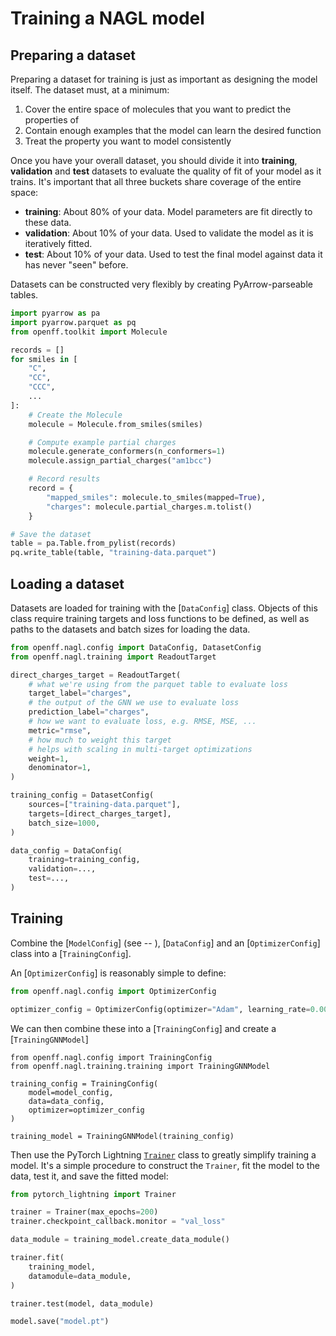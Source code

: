 # Training a NAGL model

## Preparing a dataset

Preparing a dataset for training is just as important as designing the model itself. The dataset must, at a minimum:

1. Cover the entire space of molecules that you want to predict the properties of
2. Contain enough examples that the model can learn the desired function
3. Treat the property you want to model consistently

Once you have your overall dataset, you should divide it into **training**, **validation** and **test** datasets to evaluate the quality of fit of your model as it trains. It's important that all three buckets share coverage of the entire space:

- **training**: About 80% of your data. Model parameters are fit directly to these data.
- **validation**: About 10% of your data. Used to validate the model as it is iteratively fitted.
- **test**: About 10% of your data. Used to test the final model against data it has never "seen" before.

Datasets can be constructed very flexibly by creating PyArrow-parseable tables.

```python
import pyarrow as pa
import pyarrow.parquet as pq
from openff.toolkit import Molecule

records = []
for smiles in [
    "C",
    "CC",
    "CCC",
    ...
]:
    # Create the Molecule
    molecule = Molecule.from_smiles(smiles)

    # Compute example partial charges
    molecule.generate_conformers(n_conformers=1)
    molecule.assign_partial_charges("am1bcc")

    # Record results
    record = {
        "mapped_smiles": molecule.to_smiles(mapped=True),
        "charges": molecule.partial_charges.m.tolist()
    }

# Save the dataset
table = pa.Table.from_pylist(records)
pq.write_table(table, "training-data.parquet")
```

[`Molecule`]: openff.toolkit.topology.Molecule

## Loading a dataset

Datasets are loaded for training with the [`DataConfig`] class. Objects of this class require training targets and loss functions to be defined,
as well as paths to the datasets and batch sizes for loading the data.

```python
from openff.nagl.config import DataConfig, DatasetConfig
from openff.nagl.training import ReadoutTarget

direct_charges_target = ReadoutTarget(
    # what we're using from the parquet table to evaluate loss
    target_label="charges",
    # the output of the GNN we use to evaluate loss
    prediction_label="charges",
    # how we want to evaluate loss, e.g. RMSE, MSE, ...
    metric="rmse",
    # how much to weight this target
    # helps with scaling in multi-target optimizations
    weight=1,
    denominator=1,
)

training_config = DatasetConfig(
    sources=["training-data.parquet"],
    targets=[direct_charges_target],
    batch_size=1000,
)

data_config = DataConfig(
    training=training_config,
    validation=...,
    test=...,
)
```



## Training

Combine the [`ModelConfig`] (see -- [](designing_a_model)), [`DataConfig`] and an [`OptimizerConfig`] class into a [`TrainingConfig`].

An [`OptimizerConfig`] is reasonably simple to define:

```python
from openff.nagl.config import OptimizerConfig

optimizer_config = OptimizerConfig(optimizer="Adam", learning_rate=0.001)
```

We can then combine these into a [`TrainingConfig`] and create a [`TrainingGNNModel`]

```
from openff.nagl.config import TrainingConfig
from openff.nagl.training.training import TrainingGNNModel

training_config = TrainingConfig(
    model=model_config,
    data=data_config,
    optimizer=optimizer_config
)

training_model = TrainingGNNModel(training_config)
```


Then use the PyTorch Lightning [`Trainer`] class to greatly simplify training a model. It's a simple procedure to construct the `Trainer`, fit the model to the data, test it, and save the fitted model:



```python
from pytorch_lightning import Trainer

trainer = Trainer(max_epochs=200)
trainer.checkpoint_callback.monitor = "val_loss"

data_module = training_model.create_data_module()

trainer.fit(
    training_model,
    datamodule=data_module,
)

trainer.test(model, data_module)

model.save("model.pt")
```

[`Trainer`]: inv:pytorch_lightning#common/trainer